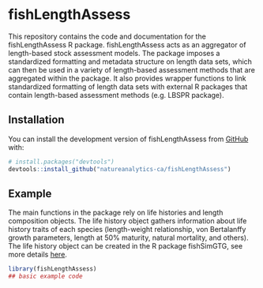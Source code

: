 
<!-- README.md is generated from README.Rmd. Please edit that file -->

# fishLengthAssess

<!-- badges: start -->
<!-- badges: end -->

This repository contains the code and documentation for the
fishLengthAssess R package. fishLengthAssess acts as an aggregator of
length-based stock assessment models. The package imposes a standardized
formatting and metadata structure on length data sets, which can then be
used in a variety of length-based assessment methods that are aggregated
within the package. It also provides wrapper functions to link
standardized formatting of length data sets with external R packages
that contain length-based assessment methods (e.g. LBSPR package).

## Installation

You can install the development version of fishLengthAssess from
[GitHub](https://github.com/) with:

``` r
# install.packages("devtools")
devtools::install_github("natureanalytics-ca/fishLengthAssess")
```

## Example

The main functions in the package rely on life histories and length
composition objects. The life history object gathers information about
life history traits of each species (length-weight relationship, von
Bertalanffy growth parameters, length at 50% maturity, natural
mortality, and others). The life history object can be created in the R
package fishSimGTG, see more details
[here](https://natureanalytics-ca.github.io/fishSimGTG/om-pop.html#life-history-object).

``` r
library(fishLengthAssess)
## basic example code
```
